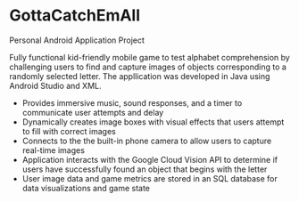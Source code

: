 # GottaCatchEmAll
Personal Android Application Project

Fully functional kid-friendly mobile game to test alphabet comprehension by challenging users to find and capture images of objects corresponding to a randomly selected letter. The appllication was developed in Java using Android Studio and XML.
- Provides immersive music, sound responses, and a timer to communicate user attempts and delay 
- Dynamically creates image boxes with visual effects that users attempt to fill with correct images
- Connects to the the built-in phone camera to allow users to capture real-time images
- Application interacts with the Google Cloud Vision API to determine if users have successfully found an object that begins with the letter 
- User image data and game metrics are stored in an SQL database for data visualizations and game state
